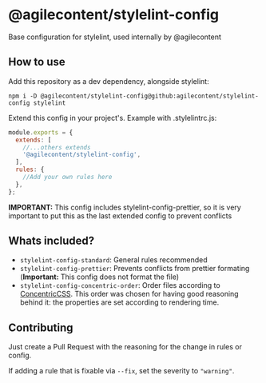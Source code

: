 # @agilecontent/stylelint-config

Base configuration for stylelint, used internally by @agilecontent

## How to use

Add this repository as a dev dependency, alongside stylelint:

```shell
npm i -D @agilecontent/stylelint-config@github:agilecontent/stylelint-config stylelint
```

Extend this config in your project's. Example with .stylelintrc.js:

```js
module.exports = {
  extends: [
    //...others extends
    '@agilecontent/stylelint-config',
  ],
  rules: {
    //Add your own rules here
  },
};
```

**IMPORTANT:** This config includes stylelint-config-prettier, so it is very important to put this
as the last extended config to prevent conflicts

## Whats included?

- `stylelint-config-standard`: General rules recommended
- `stylelint-config-prettier`: Prevents conflicts from prettier formating (**Important:** This
  config does not format the file)
- `stylelint-config-concentric-order`: Order files according to
  [ConcentricCSS](https://rhodesmill.org/brandon/2011/concentric-css/). This order was chosen for
  having good reasoning behind it: the properties are set according to rendering time.

## Contributing

Just create a Pull Request with the reasoning for the change in rules or config.

If adding a rule that is fixable via `--fix`, set the severity to `"warning"`.
